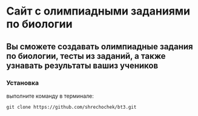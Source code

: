 # Сайт с олимпиадными заданиями по биологии

## Вы сможете создавать олимпиадные задания по биологии, тесты из заданий, а также узнавать результаты вашиз учеников

### Установка

выполните команду в терминале:

```terminal
git clone https://github.com/shrechochek/bt3.git
```
